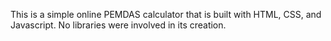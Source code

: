 This is a simple online PEMDAS calculator that is built with HTML, CSS, and Javascript. No libraries were involved in its creation.
